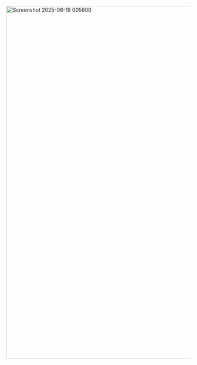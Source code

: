 <img width="1708" height="965" alt="Screenshot 2025-06-18 005800" src="https://github.com/user-attachments/assets/674a81dd-2b83-400f-8638-32b747937328" />

